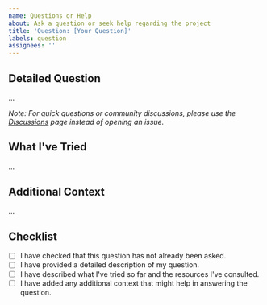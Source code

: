 ```yaml
---
name: Questions or Help
about: Ask a question or seek help regarding the project
title: 'Question: [Your Question]'
labels: question
assignees: ''
---
```


## Detailed Question

<!-- Please provide a detailed description of your question or the help you need regarding the project. -->

...

_Note: For quick questions or community discussions, please use the [Discussions][discussions] page instead of opening an issue._

## What I've Tried

<!-- Describe what you've tried so far and what resources you've consulted. -->

...

## Additional Context

<!-- Add any other context or screenshots about the question here. -->

...

## Checklist

- [ ] I have checked that this question has not already been asked.
- [ ] I have provided a detailed description of my question.
- [ ] I have described what I've tried so far and the resources I've consulted.
- [ ] I have added any additional context that might help in answering the question.

[discussions]: https://github.com/Jekwwer/markdown-docs-kit/discussions

<!-- Based on the template by Evgenii Shiliaev - Licensed under CC BY 4.0 -->
<!-- https://github.com/Jekwwer/markdown-docs-kit -->
<!-- Licensed under: https://github.com/Jekwwer/markdown-docs-kit/blob/main/LICENSE -->
